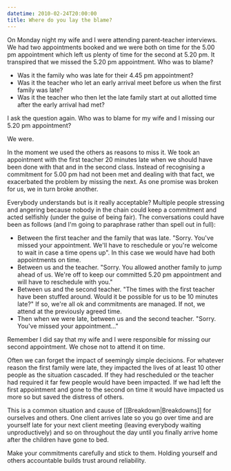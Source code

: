```yaml
---
datetime: 2010-02-24T20:00:00
title: Where do you lay the blame?
---
```

On Monday night my wife and I were attending parent-teacher interviews. We had two appointments booked and we were both on time for the 5.00 pm appointment which left us plenty of time for the second at 5.20 pm. It transpired that we missed the 5.20 pm appointment. Who was to blame?

- Was it the family who was late for their 4.45 pm appointment?
- Was it the teacher who let an early arrival meet before us when the first family was late?
- Was it the teacher who then let the late family start at out allotted time after the early arrival had met?

I ask the question again. Who was to blame for my wife and I missing our 5.20 pm appointment?

We were.

In the moment we used the others as reasons to miss it. We took an appointment with the first teacher 20 minutes late when we should have been done with that and in the second class. Instead of recognising a commitment for 5.00 pm had not been met and dealing with that fact, we exacerbated the problem by missing the next. As one promise was broken for us, we in turn broke another.

Everybody understands but is it really acceptable? Multiple people stressing and angering because nobody in the chain could keep a commitment and acted selfishly (under the guise of being fair).
The conversations could have been as follows (and I'm going to paraphrase rather than spell out in full):

- Between the first teacher and the family that was late. "Sorry. You've missed your appointment. We'll have to reschedule or you're welcome to wait in case a time opens up". In this case we would have had both appointments on time.
- Between us and the teacher. "Sorry. You allowed another family to jump ahead of us. We're off to keep our committed 5.20 pm appointment and will have to reschedule with you."
- Between us and the second teacher. "The times with the first teacher have been stuffed around. Would it be possible for us to be 10 minutes late?" If so, we're all ok and commitments are managed. If not, we attend at the previously agreed time.
- Then when we were late, between us and the second teacher. "Sorry. You've missed your appointment..."

Remember I did say that my wife and I were responsible for missing our second appointment. We chose not to attend it on time.

Often we can forget the impact of seemingly simple decisions. For whatever reason the first family were late, they impacted the lives of at least 10 other people as the situation cascaded. If they had rescheduled or the teacher had required it far few people would have been impacted. If we had left the first appointment and gone to the second on time it would have impacted us more so but saved the distress of others.

This is a common situation and cause of [[Breakdown|Breakdowns]] for ourselves and others. One client arrives late so you go over time and are yourself late for your next client meeting (leaving everybody waiting unproductively) and so on throughout the day until you finally arrive home after the children have gone to bed.

Make your commitments carefully and stick to them. Holding yourself and others accountable builds trust around reliability.
